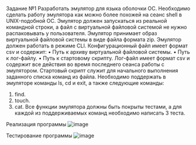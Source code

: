 Задание №1
Разработать эмулятор для языка оболочки ОС. Необходимо сделать работу
эмулятора как можно более похожей на сеанс shell в UNIX-подобной ОС.
Эмулятор должен запускаться из реальной командной строки, а файл с
виртуальной файловой системой не нужно распаковывать у пользователя.
Эмулятор принимает образ виртуальной файловой системы в виде файла формата
zip. Эмулятор должен работать в режиме CLI.
Конфигурационный файл имеет формат csv и содержит:
• Путь к архиву виртуальной файловой системы.
• Путь к лог-файлу.
• Путь к стартовому скрипту.
Лог-файл имеет формат csv и содержит все действия во время последнего
сеанса работы с эмулятором.
Стартовый скрипт служит для начального выполнения заданного списка
команд из файла.
Необходимо поддержать в эмуляторе команды ls, cd и exit, а также
следующие команды:
1. find.
2. touch.
3. cat.
Все функции эмулятора должны быть покрыты тестами, а для каждой из
поддерживаемых команд необходимо написать 3 теста.

Реализация программы
![image](https://github.com/user-attachments/assets/bc29b2ed-1c0c-4a9d-8098-e64e79236883)

Тестирование программы
![image](https://github.com/user-attachments/assets/e4b293fc-320b-4ee2-a1cc-aab0cc5aca89)


